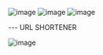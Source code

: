 ![image](https://github.com/user-attachments/assets/70fa1a2a-01ad-4398-932e-17c51b16f291)
![image](https://github.com/user-attachments/assets/63193fe6-ca39-463c-ba61-a183e33b05f6)
![image](https://github.com/user-attachments/assets/a6c23d27-1a6d-4067-8d48-7a8663be173c)

--- URL SHORTENER 

![image](https://github.com/user-attachments/assets/a5f5402d-5d4a-4648-864e-efd9acd665b0)

